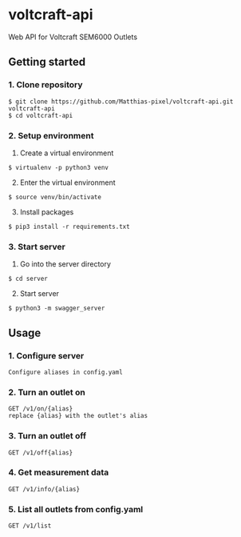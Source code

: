 # voltcraft-api
Web API for Voltcraft SEM6000 Outlets

## Getting started
### 1. Clone repository
```
$ git clone https://github.com/Matthias-pixel/voltcraft-api.git voltcraft-api
$ cd voltcraft-api
```

### 2. Setup environment
1. Create a virtual environment
```
$ virtualenv -p python3 venv
```

2. Enter the virtual environment
```
$ source venv/bin/activate
```

3. Install packages
```
$ pip3 install -r requirements.txt
```

### 3. Start server
1. Go into the server directory
```
$ cd server
```

2. Start server
```
$ python3 -m swagger_server
```

## Usage
### 1. Configure server
    Configure aliases in config.yaml

### 2. Turn an outlet on
    GET /v1/on/{alias}
    replace {alias} with the outlet's alias
### 3. Turn an outlet off
    GET /v1/off{alias}
### 4. Get measurement data
    GET /v1/info/{alias}
### 5. List all outlets from config.yaml
    GET /v1/list